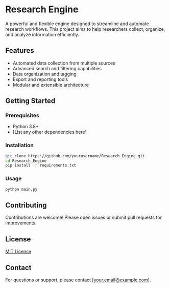 # Research Engine

A powerful and flexible engine designed to streamline and automate research workflows. This project aims to help researchers collect, organize, and analyze information efficiently.

## Features

- Automated data collection from multiple sources
- Advanced search and filtering capabilities
- Data organization and tagging
- Export and reporting tools
- Modular and extensible architecture

## Getting Started

### Prerequisites

- Python 3.8+
- [List any other dependencies here]

### Installation

```bash
git clone https://github.com/yourusername/Research_Engine.git
cd Research_Engine
pip install -r requirements.txt
```

### Usage

```bash
python main.py
```

## Contributing

Contributions are welcome! Please open issues or submit pull requests for improvements.

## License

[MIT License](LICENSE)

## Contact

For questions or support, please contact [your.email@example.com].